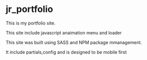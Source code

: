 # jr_portfolio
This is my portfolio site.

This site include javascript anaimation menu and loader

This site was built using SASS and NPM package mmanagement.

It include partials,config and is designed to be mobile first

